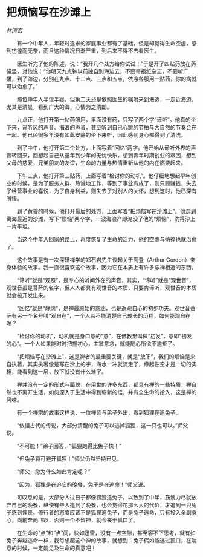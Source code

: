 # 把烦恼写在沙滩上

*林清玄*

　　有一个中年人，年轻时追求的家庭事业都有了基础，但是却觉得生命空虚，感到彷徨而无奈，而且这种情况日渐严重，到后来不得不去看医生。

　　医生听完了他的陈述，说：“我开几个处方给你试试！”于是开了四贴药放在药袋里，对他说：“你明天九点钟以前独自到海边去，不要带报纸杂志，不要听广播，到了海边，分别在九点、十二点、三点和五点，依序各服用一贴药，你的病就可以治愈了。”

　　那位中年人半信半疑，但第二天还是依照医生的嘱咐来到海边，一走近海边，尤其是清晨，看到广大的海，心情为之清朗。

　　九点正，他打开第一帖药服用，里面没有药，只写了两个字“谛听”。他真的坐下来，谛听风的声音、海浪的声音，甚至听到自己心跳的节拍与大自然的节奏合在一起。他已经很多年没有如此安静的坐下来听，因此感到身心都得到了清洗。

　　到了中午，他打开第二个处方，上面写着“回忆”两字。他开始从谛听外界的声音转回来，回想起自己从童年到少年的无忧快乐，想到青年时期创业的艰困，想到父母的慈爱，兄弟朋友的友谊，生命的力量与热情重新从他的内在燃烧起来。

　　下午三点，他打开第三贴药，上面写着“检讨你的动机”。他仔细地想起早年创业的时候，是为了服务人群、热诚地工作，等到了事业有成了，则只顾赚钱，失去了经营事业的喜悦，为了自身利益，则失去了对别人的关怀，想到这时，他已深有所悟。

　　到了黄昏的时候，他打开最后的处方，上面写着“把烦恼写在沙滩上”。他走到离海最近的沙滩，写下“烦恼”两个字，一波海浪产即淹没了他的“烦恼”，洗得沙上一片平坦。

　　当这个中年人回家的路上，再度恢复了生命的活力，他的空虚与彷徨也就治愈了。

　　这个故事是有一次深研禅学的郑石岩先生谈起关于高登（Arthur Gordon）亲身体验的故事。我一直很喜欢这个故事，因为它在本质上有许多与禅相近的东西。

　　“谛听”就是“观照”，是专心的听闻外在的声音，其实，“谛听”就是“观世音”，观世音虽是菩萨的名字，但人人都具有观世音的本质，只要肯谛听，观世音的本质就会被开发出来。

　　“回忆”就是“静虑”，是禅最原始的意涵，也是返观自心的初步功夫。观世音菩萨有另一个名号叫“观自在”，一个人若不能清楚自己成长的历程，如何能观自在呢？

　　“检讨你的动机”，动机就是身口意的“意”，在佛教里叫做“初发”，意即“初发的心”。一个人如果能时时把握初心，主掌意念，就能随心所欲不逾矩了。

　　“把烦恼写在沙滩上”，这是禅者的最重要关键，就是“放下”，我们的烦恼是来自执著，其实执著像是写在沙上的字，海水一冲就流走了，缘起性空才是一切的实相，能看到这一层，放下就没有什么难了。

　　禅并没有一定的形式与面貌，在用世的许多东西，都具有禅的一些特质，禅自然也不离开生活，如何深入于生活中得到崭新的悟，并有全生命的投入，这是禅的风味。

　　有一个禅宗的故事这样说，一位禅师与弟子外出，看到狐狸在追兔子。

　　“依据古代的传说，大部分清醒的兔子可以逃掉狐狸，这一只也可以。”师父说。

　　“不可能！”弟子回答，“狐狸跑得比兔子快！”

　　“但兔子将可避开狐狸！”师父仍然坚持已见。

　　“师父，您为什么如此肯定呢？”

　　“因为，狐狸是在追它的晚餐，免子是在逃命！”师父说。

　　可叹息的是，大部分人过日子都像狐狸追兔子，以致到了中年，筋疲力尽就放弃自己的晚餐，纵使有些人追到了晚餐，也会觉得花那么大的代价，才追到一只兔子感到懊丧。修行者的态度应该不是狐狸追兔子，而是兔子逃命，只有投入全副身心，向前奔驰飞跃，否则一个不留神，就会丧于狐口了。

　　在生命的“点”和“点”间，快如迅雷，没有一点空隙，甚至容不下思考，就有如兔子奔越逃命一样，我每想起这个禅的故事，就想到：兔子假如能逃过狐口，在喘息的时候，一定能见及生命的真意吧！